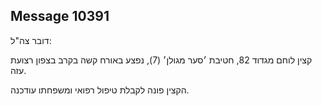 ## Message 10391

דובר צה"ל:

קצין לוחם מגדוד 82, חטיבת ׳סער מגולן׳ (7), נפצע באורח קשה בקרב בצפון רצועת עזה. 

הקצין פונה לקבלת טיפול רפואי ומשפחתו עודכנה.

